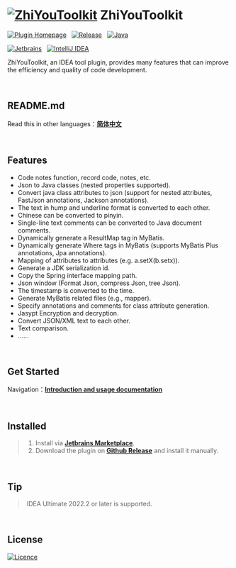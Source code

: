 # [![ZhiYouToolkit](https://cdn.jsdelivr.net/gh/MemoryZy/ZhiYouToolkit/src/main/resources/META-INF/pluginIcon@30x30.svg)](https://github.com/MemoryZy/ZhiYouToolkit) **ZhiYouToolkit**

[![Plugin Homepage](https://img.shields.io/badge/Plugin%20Homepage-ZhiYouToolkit-0db7ed.svg?style=for-the-badge)](https://plugins.jetbrains.com/plugin/24381-zhiyoutoolkit)
&nbsp;
[![Release](https://img.shields.io/badge/Release-v1.2.1-d05ce3.svg?style=for-the-badge)](https://github.com/MemoryZy/ZhiYouToolkit/releases)
&nbsp;
[![Java](https://img.shields.io/badge/Lang-Java-ff5722.svg?style=for-the-badge&logoColor=white)](https://www.oracle.com/cn/java/)


[![Jetbrains](https://img.shields.io/badge/Jetbrains-%2307405e.svg?style=for-the-badge&logo=jetbrains)](https://www.jetbrains.com.cn/)
&nbsp;
[![IntelliJ IDEA](https://img.shields.io/badge/IntelliJ%20IDEA-000000.svg?style=for-the-badge&logo=intellij-idea&logoColor=white)](https://www.jetbrains.com.cn/idea/)

ZhiYouToolkit, an IDEA tool plugin, provides many features that can improve the efficiency and quality of code development.

<br/>

## README.md
Read this in other languages：**[简体中文](README_zh.md)**

<br/>


## Features
 - Code notes function, record code, notes, etc.
 - Json to Java classes (nested properties supported).
 - Convert java class attributes to json (support for nested attributes, FastJson annotations, Jackson annotations).
 - The text in hump and underline format is converted to each other.
 - Chinese can be converted to pinyin.
 - Single-line text comments can be converted to Java document comments.
 - Dynamically generate a ResultMap tag in MyBatis.
 - Dynamically generate Where tags in MyBatis (supports MyBatis Plus annotations, Jpa annotations).
 - Mapping of attributes to attributes (e.g. a.setX(b.setx)).
 - Generate a JDK serialization id.
 - Copy the Spring interface mapping path.
 - Json window (Format Json, compress Json, tree Json).
 - The timestamp is converted to the time.
 - Generate MyBatis related files (e.g., mapper).
 - Specify annotations and comments for class attribute generation.
 - Jasypt Encryption and decryption.
 - Convert JSON/XML text to each other.
 - Text comparison.
 - ......
        
<br/>

## **Get Started**
Navigation：**[Introduction and usage documentation](https://home.memoryzy.cn/zhiyou/)**

<br/>

## **Installed**
> 1. Install via **[Jetbrains Marketplace](https://plugins.jetbrains.com/plugin/24381-zhiyoutoolkit)**.
> 2. Download the plugin on **[Github Release](https://github.com/MemoryZy/ZhiYouToolkit/releases)** and install it manually.

<br/>

## **Tip**
> IDEA Ultimate 2022.2 or later is supported.

<br/>

## **License**
[![Licence](https://img.shields.io/badge/Licence-Apache%202.0-97ca00.svg?style=for-the-badge&logoColor=white)](./LICENSE)

